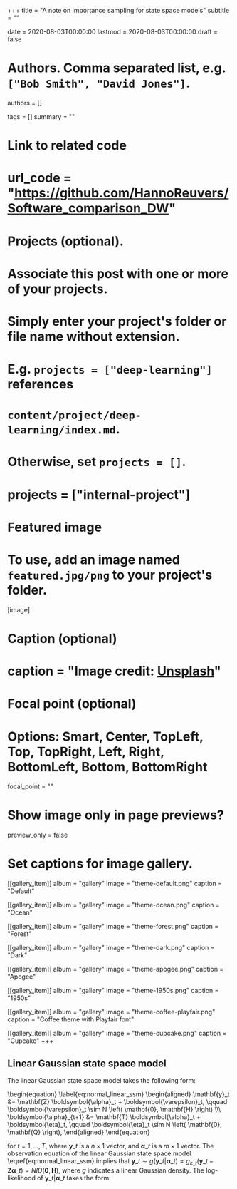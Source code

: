 +++
title = "A note on importance sampling for state space models"
subtitle = ""

date = 2020-08-03T00:00:00
lastmod = 2020-08-03T00:00:00
draft = false

# Authors. Comma separated list, e.g. `["Bob Smith", "David Jones"]`.
authors = []

tags = []
summary = ""

# Link to related code
# url_code = "https://github.com/HannoReuvers/Software_comparison_DW"

# Projects (optional).
#   Associate this post with one or more of your projects.
#   Simply enter your project's folder or file name without extension.
#   E.g. `projects = ["deep-learning"]` references 
#   `content/project/deep-learning/index.md`.
#   Otherwise, set `projects = []`.
# projects = ["internal-project"]

# Featured image
# To use, add an image named `featured.jpg/png` to your project's folder. 
[image]
  # Caption (optional)
  # caption = "Image credit: [**Unsplash**](https://unsplash.com/photos/CpkOjOcXdUY)"

  # Focal point (optional)
  # Options: Smart, Center, TopLeft, Top, TopRight, Left, Right, BottomLeft, Bottom, BottomRight
  focal_point = ""

# Show image only in page previews?
  preview_only = false

# Set captions for image gallery.

[[gallery_item]]
album = "gallery"
image = "theme-default.png"
caption = "Default"

[[gallery_item]]
album = "gallery"
image = "theme-ocean.png"
caption = "Ocean"

[[gallery_item]]
album = "gallery"
image = "theme-forest.png"
caption = "Forest"

[[gallery_item]]
album = "gallery"
image = "theme-dark.png"
caption = "Dark"

[[gallery_item]]
album = "gallery"
image = "theme-apogee.png"
caption = "Apogee"

[[gallery_item]]
album = "gallery"
image = "theme-1950s.png"
caption = "1950s"

[[gallery_item]]
album = "gallery"
image = "theme-coffee-playfair.png"
caption = "Coffee theme with Playfair font"

[[gallery_item]]
album = "gallery"
image = "theme-cupcake.png"
caption = "Cupcake"
+++


## Linear Gaussian state space model

The linear Gaussian state space model takes the following form:

\begin{equation} \label{eq:normal_linear_ssm}
\begin{aligned} 
\mathbf{y}\_t &= \mathbf{Z} \boldsymbol{\alpha}\_t + \boldsymbol{\varepsilon}\_t, \\qquad  \boldsymbol{\varepsilon}\_t \sim N \left( \mathbf{0}, \mathbf{H} \right) \\\\\\
\boldsymbol{\alpha}\_{t+1} &= \mathbf{T} \boldsymbol{\alpha}\_t + \boldsymbol{\eta}\_t, \\qquad \boldsymbol{\eta}\_t \sim N \left( \mathbf{0}, \mathbf{Q} \right),
\end{aligned}
\end{equation}

for $t=1, \ldots, T$, where $\mathbf{y}\_t$ is a $n \times 1$ vector, and $\boldsymbol{\alpha}\_t$ is a $m \times 1$ vector. The observation equation of the linear Gaussian state space model \eqref{eq:normal_linear_ssm} implies that $\mathbf{y}\_t \sim g(\mathbf{y}\_t | \boldsymbol{\alpha}\_t) = g_{\boldsymbol{\varepsilon}\_t}(\mathbf{y}\_t - \mathbf{Z} \boldsymbol{\alpha}\_t) = NID(\mathbf{0}, \mathbf{H})$, where $g$ indicates a linear Gaussian density. The log-likelihood of $\mathbf{y}\_t | \boldsymbol{\alpha}\_t$ takes the form:




